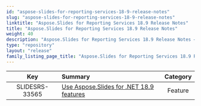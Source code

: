 ```yaml
---
id: "aspose-slides-for-reporting-services-18-9-release-notes"
slug: "aspose-slides-for-reporting-services-18-9-release-notes"
linktitle: "Aspose.Slides for Reporting Services 18.9 Release Notes"
title: "Aspose.Slides for Reporting Services 18.9 Release Notes"
weight: 40
description: "Aspose.Slides for Reporting Services 18.9 Release Notes – the latest updates and fixes."
type: "repository"
layout: "release"
family_listing_page_title: "Aspose.Slides for Reporting Services 18.9 Release Notes"
---
```


|**Key** |**Summary** |**Category** |
| :-: | :- | :-: |
|SLIDESRS-33565|[Use Aspose.Slides for .NET 18.9 features](/slides/net/release-notes/2018/aspose-slides-for-net-18-9-release-notes/)|Feature|

